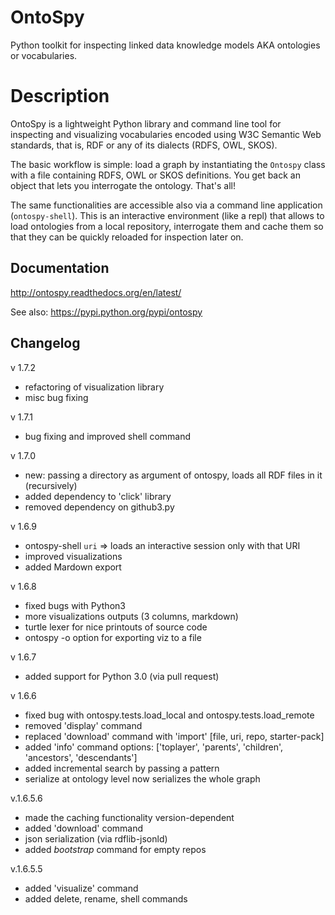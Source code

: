 OntoSpy
=======

Python toolkit for inspecting linked data knowledge models AKA ontologies or vocabularies.


Description
=======

OntoSpy is a lightweight Python library and command line tool for inspecting and visualizing vocabularies encoded using W3C Semantic Web standards, that is, RDF or any of its dialects (RDFS, OWL, SKOS).

The basic workflow is simple: load a graph by instantiating the ``Ontospy`` class with a file containing RDFS, OWL or SKOS definitions. You get back an object that lets you interrogate the ontology. That's all!

The same functionalities are accessible also via a command line application (`ontospy-shell`). This is an interactive environment (like a repl) that allows to load ontologies from a local repository, interrogate them and cache them so that they can be quickly reloaded for inspection later on.


Documentation
---------------
http://ontospy.readthedocs.org/en/latest/

See also: https://pypi.python.org/pypi/ontospy



Changelog
---------------

v 1.7.2
- refactoring of visualization library
- misc bug fixing

v 1.7.1
- bug fixing and improved shell command

v 1.7.0
- new: passing a directory as argument of ontospy, loads all RDF files in it (recursively)
- added dependency to 'click' library
- removed dependency on github3.py

v 1.6.9
- ontospy-shell `uri` => loads an interactive session only with that URI
- improved visualizations
- added Mardown export


v 1.6.8
- fixed bugs with Python3
- more visualizations outputs (3 columns, markdown)
- turtle lexer for nice printouts of source code
- ontospy -o option for exporting viz to a file


v 1.6.7
- added support for Python 3.0 (via pull request)


v 1.6.6
- fixed bug with ontospy.tests.load_local and ontospy.tests.load_remote
- removed 'display' command
- replaced 'download' command with 'import' [file, uri, repo, starter-pack]
- added 'info' command options: ['toplayer', 'parents', 'children', 'ancestors', 'descendants']
- added incremental search by passing a pattern
- serialize at ontology level now serializes the whole graph


v.1.6.5.6
- made the caching functionality version-dependent
- added 'download' command
- json serialization (via rdflib-jsonld)
- added *bootstrap* command for empty repos


v.1.6.5.5
- added 'visualize' command
- added delete, rename, shell commands
